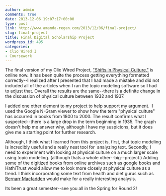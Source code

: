 ```yaml
---
author: admin
comments: true
date: 2013-12-06 19:07:17+00:00
type: post
link: http://www.amanda-regan.com/2013/12/06/final-project/
slug: final-project
title: Final Digital Scholarship Project
wordpress_id: 495
categories:
- Clio Wired I
- Coursework
---
```


The final version of my Clio Wired Project, ["Shifts in Physical Culture,"](www.amanda-regan.com/cliof13) is online now. It has been quite the process getting everything formatted correctly--I realized after I presented that I had made a mistake and did not included all of the articles when I ran the topic modeling software so I had to adjust that. Overall the results are the same--there is a definite change in the discussion of physical culture between 1932 and 1937.

I added one other element to my project to help support my argument.  I used the Google N-Gram viewer to show how the term "physical culture" has occurred in books from 1800 to 2000. The result confirms what I suspected--there is a large drop in the term beginning in 1935. The graph doesn't help me answer why, although I have my suspicions, but it does give me a starting point for further research.

Although, I think what I learned from this project is, first, that topic modeling is incredibly useful and a really neat tool for  analyzing text. Secondly, I need to experiment with looking at physical culture on a much larger scale using topic modeling. (although thats a whole other--big--project.) Adding some of the digitized books from online archives such as google books and HathiTrust would allow me to look more closely at physical culture as a trend. I think incorporating some text from health and diet gurus such as [Bernarr Macfadden](http://en.wikipedia.org/wiki/Bernarr_Macfadden) would make for a really interesting analysis.

Its been a great semester--see you all in the Spring for Round 2!
